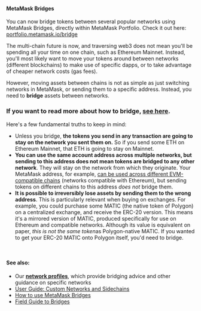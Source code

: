 
#### MetaMask Bridges


You can now bridge tokens between several popular networks using MetaMask Bridges, directly within MetaMask Portfolio. Check it out here: [portfolio.metamask.io/bridge](https://portfolio.metamask.io/bridge)



The multi-chain future is now, and traversing web3 does not mean you'll be spending all your time on one chain, such as Ethereum Mainnet. Instead, you'll most likely want to move your tokens around between networks (different blockchains) to make use of specific dapps, or to take advantage of cheaper network costs (gas fees). 


However, moving assets between chains is not as simple as just switching networks in MetaMask, or sending them to a specific address. Instead, you need to **bridge** assets between networks.


### If you want to read more about how to bridge, [see here](https://support.metamask.io/hc/en-us/articles/4836913606683).


Here's a few fundamental truths to keep in mind:


* Unless you bridge, **the tokens you send in any transaction are going to stay on the network you sent them on.** So if you send some ETH on Ethereum Mainnet, that ETH is going to stay on Mainnet.
* **You can use the same account address across multiple networks, but sending to this address does not mean tokens are bridged to any other network**. They will stay on the network from which they originate. Your MetaMask address, for example, [can be used across different EVM-compatible chains](https://support.metamask.io/hc/en-us/articles/4404424659995) (networks compatible with Ethereum), but sending tokens on different chains to this address *does not* bridge them.
* **It is possible to irreversibly lose assets by sending them to the wrong address**. This is particularly relevant when buying on exchanges. For example, you could purchase some MATIC (the native token of Polygon) on a centralized exchange, and receive the ERC-20 version. This means it's a mirrored version of MATIC, produced specifically for use on Ethereum and compatible networks. Although its value is equivalent on paper, *this is not the same token*as Polygon-native MATIC. If you wanted to get your ERC-20 MATIC onto Polygon itself, you'd need to bridge.


 


#### See also:


* Our [**network profiles**](https://support.metamask.io/hc/en-us/sections/4442278744475-Network-Profiles), which provide bridging advice and other guidance on specific networks
* [User Guide: Custom Networks and Sidechains](https://support.metamask.io/hc/en-us/articles/4404424659995)
* [How to use MetaMask Bridges](https://support.metamask.io/hc/en-us/articles/10055915089819)
* [Field Guide to Bridges](https://support.metamask.io/hc/en-us/articles/4836913606683)


 

